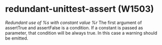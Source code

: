# redundant-unittest-assert (W1503)
*Redundant use of %s with constant value %r* The first argument of
assertTrue and assertFalse is a condition. If a constant is passed as
parameter, that condition will be always true. In this case a warning
should be emitted.
